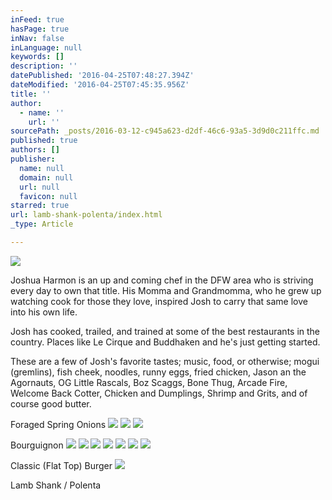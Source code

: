 ```yaml
---
inFeed: true
hasPage: true
inNav: false
inLanguage: null
keywords: []
description: ''
datePublished: '2016-04-25T07:48:27.394Z'
dateModified: '2016-04-25T07:45:35.956Z'
title: ''
author:
  - name: ''
    url: ''
sourcePath: _posts/2016-03-12-c945a623-d2df-46c6-93a5-3d9d0c211ffc.md
published: true
authors: []
publisher:
  name: null
  domain: null
  url: null
  favicon: null
starred: true
url: lamb-shank-polenta/index.html
_type: Article

---
```

![](https://the-grid-user-content.s3-us-west-2.amazonaws.com/4f3dab2f-30ed-466c-be3f-5484fd5d221a.jpg)

Joshua Harmon is an up and coming chef in the DFW area who is striving every day to own that title. His Momma and Grandmomma, who he grew up watching cook for those they love, inspired Josh to carry that same love into his own life. 

Josh has cooked, trailed, and trained at some of the best restaurants in the country. Places like Le Cirque and Buddhaken and he's just getting started. 

These are a few of Josh's favorite tastes; music, food, or otherwise; mogui (gremlins), fish cheek, noodles, runny eggs, fried chicken, Jason an the Agornauts, OG Little Rascals, Boz Scaggs, Bone Thug, Arcade Fire, Welcome Back Cotter, Chicken and Dumplings, Shrimp and Grits, and of course good butter.

Foraged Spring Onions
![](https://the-grid-user-content.s3-us-west-2.amazonaws.com/b89ef30a-4c1a-4497-9a59-cd28073fb1e4.jpg)
![](https://the-grid-user-content.s3-us-west-2.amazonaws.com/58f349ec-5de6-4603-89d4-767bfcbc814f.jpg)
![](https://the-grid-user-content.s3-us-west-2.amazonaws.com/0261872a-2773-4b6f-8c71-979b5bcfe4aa.jpg)

Bourguignon
![](https://the-grid-user-content.s3-us-west-2.amazonaws.com/2704e908-731b-4426-a461-5759eec0d4d4.jpg)
![](https://the-grid-user-content.s3-us-west-2.amazonaws.com/45c59601-0c76-49e5-8b1d-4da154218f98.jpg)
![](https://the-grid-user-content.s3-us-west-2.amazonaws.com/164de9f5-be2e-4e65-9985-2edcfd1a2af6.jpg)
![](https://the-grid-user-content.s3-us-west-2.amazonaws.com/34186220-0fd2-43e9-8152-41d2a4881c91.jpg)
![](https://the-grid-user-content.s3-us-west-2.amazonaws.com/fe5df95e-11a3-4368-bcec-ab3f99b38a90.jpg)
![](https://s3-us-west-2.amazonaws.com/the-grid-img/p/64d022cf3a937cae85e4e76b502d1b86d29d92f9.jpg)
![](https://s3-us-west-2.amazonaws.com/the-grid-img/p/f72b03c43d4e06b4247b00e9de8fc7f57e9ebf97.jpg)

Classic (Flat Top) Burger
![](https://s3-us-west-2.amazonaws.com/the-grid-img/p/d36246dcdf5225f1094dead7cd46b9af63fc9709.jpg)

Lamb Shank / Polenta